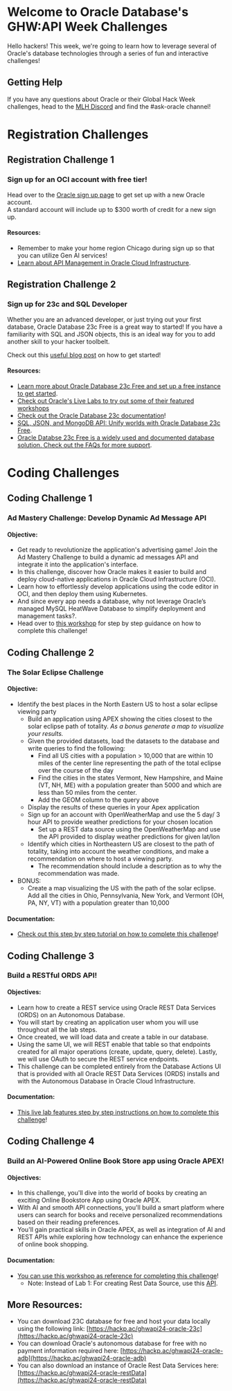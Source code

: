 # Welcome to Oracle Database's GHW:API Week Challenges

Hello hackers!  This week, we're going to learn how to leverage several of Oracle's database technologies through a series of fun and interactive challenges! 

## Getting Help 

If you have any questions about Oracle or their Global Hack Week challenges, head to the [MLH Discord](https://discord.mlh.io/) and find the #ask-oracle channel!

# Registration Challenges

## Registration Challenge 1 
### Sign up for an OCI account with free tier! 

Head over to the [Oracle sign up page](https://hackp.ac/ghwapi24-oracle-signup) to get set up with a new Oracle account. 
<br>
A standard account will include up to $300 worth of credit for a new sign up.  
#### Resources:
* Remember to make your home region Chicago during sign up so that you can utilize Gen AI services!
* [Learn about API Management in Oracle Cloud Infrastructure](https://hackp.ac/ghwapi24-oracle-APImanagement).

## Registration Challenge 2
### Sign up for 23c and SQL Developer

Whether you are an advanced developer, or just trying out your first database, Oracle Database 23c Free is a great way to started! 
If you have a familiarity with SQL and JSON objects, this is an ideal way for you to add another skill to your hacker toolbelt. 

Check out this [useful blog post](https://hackp.ac/ghwapi24-oracle-23c-SQL) on how to get started! 
<br>
#### Resources: 
* [Learn more about Oracle Database 23c Free and set up a free instance to get started](https://hackp.ac/ghwapi24-oracle-freedb-gettingstarted).
* [Check out Oracle's Live Labs to try out some of their featured workshops](https://hackp.ac/ghwapi24-oracle-livelabs)
* [Check out the Oracle Database 23c documentation](https://hackp.ac/ghwapi24-oracle-database)!
* [SQL, JSON, and MongoDB API: Unify worlds with Oracle Database 23c Free](https://hackp.ac/ghwapi24-oracle-mongodb-api).
* [Oracle Databse 23c Free is a widely used and documented database solution. Check out the FAQs for more support](https://hackp.ac/ghwapi24-oracle-dbfaq).

# Coding Challenges

## Coding Challenge 1 
### Ad Mastery Challenge: Develop Dynamic Ad Message API
#### Objective: 
* Get ready to revolutionize the application's advertising game! Join the Ad Mastery Challenge to build a dynamic ad messages API and integrate it into the application's interface.
* In this challenge, discover how Oracle makes it easier to build and deploy cloud-native applications in Oracle Cloud Infrastructure (OCI).
* Learn how to effortlessly develop applications using the code editor in OCI, and then deploy them using Kubernetes.
* And since every app needs a database, why not leverage Oracle’s managed MySQL HeatWave Database to simplify deployment and management tasks?.
* Head over to [this workshop](https://hackp.ac/ghwapi24-oracle-ad-mastery-challenge) for step by step guidance on how to complete this challenge! 

## Coding Challenge 2 
### The Solar Eclipse Challenge
#### Objective: 
* Identify the best places in the North Eastern US to host a solar eclipse viewing party
  * Build an application using APEX showing the cities closest to the solar eclipse path of totality. _As a bonus generate a map to visualize your results._
  * Given the provided datasets, load the datasets to the database and write queries to find the following:
    * Find all US cities with a population > 10,000 that are within 10 miles of the center line representing the path of the total eclipse over the course of the day
    * Find the cities in the states Vermont, New Hampshire, and Maine (VT, NH, ME) with a population greater than 5000 and which are less than 50 miles from the center.
    * Add the GEOM column to the query above
  * Display the results of these queries in your Apex application
  * Sign up for an account with OpenWeatherMap and use the 5 day/ 3 hour API to provide weather predictions for your chosen location
    * Set up a REST data source using the OpenWeatherMap and use the API provided to display weather predictions for given lat/lon
  * Identify which cities in Northeastern US are closest to the path of totality, taking into account the weather conditions, and make a recommendation on where to host a viewing party.
    * The recommendation should include a description as to why the recommendation was made.
* BONUS:
  * Create a map visualizing the US with the path of the solar eclipse. Add all the cities in Ohio, Pennsylvania, New York, and Vermont (OH, PA, NY, VT) with a population greater than 10,000

#### Documentation:
* [Check out this step by step tutorial on how to complete this challenge](https://hackp.ac/ghwapi24-oracle-solar-eclipse-challenge)!

## Coding Challenge 3 
### Build a RESTful ORDS API!
#### Objectives: 
* Learn how to create a REST service using Oracle REST Data Services (ORDS) on an Autonomous Database.
* You will start by creating an application user whom you will use throughout all the lab steps.
* Once created, we will load data and create a table in our database.
* Using the same UI, we will REST enable that table so that endpoints created for all major operations (create, update, query, delete). Lastly, we will use OAuth to secure the REST service endpoints.
* This challenge can be completed entirely from the Database Actions UI that is provided with all Oracle REST Data Services (ORDS) installs and with the Autonomous Database in Oracle Cloud Infrastructure.

#### Documentation:
* [This live lab features step by step instructions on how to complete this challenge](https://hackp.ac/ghwapi24-oracle-ords-api)!

## Coding Challenge 4 
### Build an AI-Powered Online Book Store app using Oracle APEX!
#### Objectives: 
* In this challenge, you'll dive into the world of books by creating an exciting Online Bookstore App using Oracle APEX.
* With AI and smooth API connections, you'll build a smart platform where users can search for books and receive personalized recommendations based on their reading preferences.
* You'll gain practical skills in Oracle APEX, as well as integration of AI and REST APIs while exploring how technology can enhance the experience of online book shopping.

#### Documentation:
* [You can use this workshop as reference for completing this challenge](https://hackp.ac/ghwapi24-oracle-book-store-challenge)!
  * Note: Instead of Lab 1: For creating Rest Data Source, use this [API](https://hackp.ac/ghwapi24-oracle-challenge4-api). 

## More Resources: 
* You can download 23C database for free and host your data locally using the following link: [https://hackp.ac/ghwapi24-oracle-23c](https://hackp.ac/ghwapi24-oracle-23c)
* You can download Oracle's autonomous database for free with no payment information required here: [https://hackp.ac/ghwapi24-oracle-adb](https://hackp.ac/ghwapi24-oracle-adb)
* You can also download an instance of Oracle Rest Data Services here: [https://hackp.ac/ghwapi24-oracle-restData](https://hackp.ac/ghwapi24-oracle-restData) 


